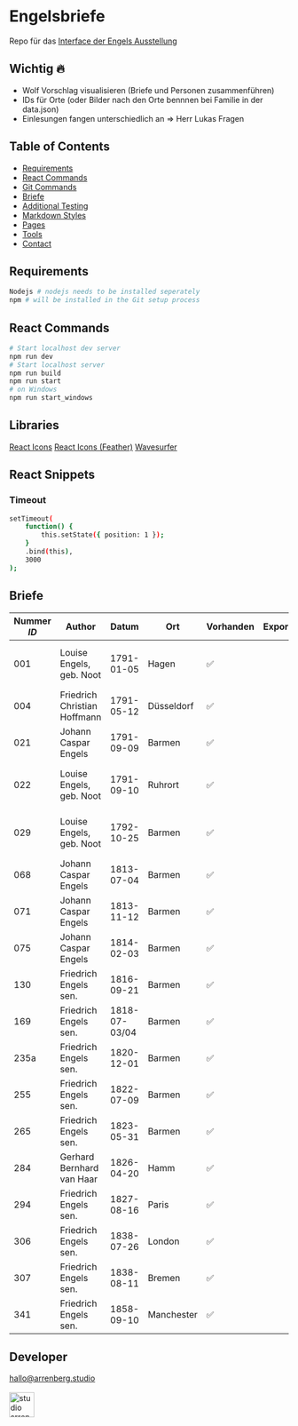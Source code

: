 # Engelsbriefe

Repo für das [Interface der Engels Ausstellung](https://engels.arrenberg.studio/)

## Wichtig 🔥

- Wolf Vorschlag visualisieren (Briefe und Personen zusammenführen)
- IDs für Orte (oder Bilder nach den Orte bennnen bei Familie in der data.json)
- Einlesungen fangen unterschiedlich an => Herr Lukas Fragen

## Table of Contents

- [Requirements](#requirements)
- [React Commands](#react-commands)
- [Git Commands](https://github.com/j0hannr/engels-briefe/blob/master/Git-Commands.md)
- [Briefe](#briefe)
- [Additional Testing](https://github.com/j0hannr/engels-briefe/blob/master/Further-ReadMe.md)
- [Markdown Styles](https://github.com/j0hannr/engels-briefe/blob/master/Further-ReadMe.md)
- [Pages](https://github.com/j0hannr/engels-briefe/blob/master/Further-ReadMe.md)
- [Tools](https://github.com/j0hannr/engels-briefe/blob/master/Further-ReadMe.md)
- [Contact](#contact)

## Requirements

```bash
Nodejs # nodejs needs to be installed seperately
npm # will be installed in the Git setup process
```

## React Commands

```bash
# Start localhost dev server
npm run dev
# Start localhost server
npm run build
npm run start
# on Windows
npm run start_windows
```

## Libraries

[React Icons](https://www.npmjs.com/package/react-icons)
[React Icons (Feather)](https://feathericons.com/?query=back)
[Wavesurfer](https://wavesurfer-js.org/doc/class/src/wavesurfer.js~WaveSurfer.html#instance-method-playPause)

## React Snippets

### Timeout
```bash
setTimeout(
    function() {
        this.setState({ position: 1 });
    }
    .bind(this),
    3000
);
```


## Briefe

| Nummer _ID_ | Author                       | Datum         | Ort        | Vorhanden          | Exportiert | Fertig | Audio              | Kommentar                                     |
| ----------- | ---------------------------- | ------------- | ---------- | ------------------ | ---------- | ------ | ------------------ | --------------------------------------------- |
| 001         | Louise Engels, geb. Noot     | 1791-01-05    | Hagen      | :white_check_mark: |            |        | :x:                | Weibliche Einlesung, Audio wird nachgeliefert |
| 004         | Friedrich Christian Hoffmann | 1791-05-12    | Düsseldorf | :white_check_mark: |            |        | :white_check_mark: |
| 021         | Johann Caspar Engels         | 1791-09-09    | Barmen     | :white_check_mark: |            |        | :white_check_mark: |
| 022         | Louise Engels, geb. Noot     | 1791-09-10    | Ruhrort    | :white_check_mark: |            |        | :x:                | Weibliche Einlesung, Audio wird nachgeliefert |
| 029         | Louise Engels, geb. Noot     | 1792-10-25    | Barmen     | :white_check_mark: |            |        | :x:                | Weibliche Einlesung, Audio wird nachgeliefert |
| 068         | Johann Caspar Engels         | 1813-07-04    | Barmen     | :white_check_mark: |            |        | :white_check_mark: |
| 071         | Johann Caspar Engels         | 1813-11-12    | Barmen     | :white_check_mark: |            |        | :white_check_mark: |
| 075         | Johann Caspar Engels         | 1814-02-03    | Barmen     | :white_check_mark: |            |        | :white_check_mark: |
| 130         | Friedrich Engels sen.        | 1816-09-21    | Barmen     | :white_check_mark: |            |        | :white_check_mark: |
| 169         | Friedrich Engels sen.        | 1818-07-03/04 | Barmen     | :white_check_mark: |            |        | :white_check_mark: |
| 235a        | Friedrich Engels sen.        | 1820-12-01    | Barmen     | :white_check_mark: |            |        | :white_check_mark: | Schlechte Scan Qualität!                      |
| 255         | Friedrich Engels sen.        | 1822-07-09    | Barmen     | :white_check_mark: |            |        | :white_check_mark: |
| 265         | Friedrich Engels sen.        | 1823-05-31    | Barmen     | :white_check_mark: |            |        | :white_check_mark: |
| 284         | Gerhard Bernhard van Haar    | 1826-04-20    | Hamm       | :white_check_mark: |            |        | :white_check_mark: |
| 294         | Friedrich Engels sen.        | 1827-08-16    | Paris      | :white_check_mark: |            |        | :white_check_mark: |
| 306         | Friedrich Engels sen.        | 1838-07-26    | London     | :white_check_mark: |            |        | :white_check_mark: |
| 307         | Friedrich Engels sen.        | 1838-08-11    | Bremen     | :white_check_mark: |            |        | :white_check_mark: | Fehlerhafte Benennung?                        |
| 341         | Friedrich Engels sen.        | 1858-09-10    | Manchester | :white_check_mark: |            |        | :white_check_mark: | Schlechte Scan Qualität!                      |

## Developer

hallo@arrenberg.studio
<br>
<br>
<a href="https://arrenberg.studio">
<img src="https://resources.arrenberg.studio/logo/black.png" alt="studio arrenberg" height="45">
</a>
<br>
